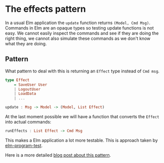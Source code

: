 # The effects pattern

In a usual Elm application the `update` function returns `(Model, Cmd Msg)`. Commands in Elm are an opaque types so testing update functions is not easy. We cannot easily inspect the commands and see if they are doing the right thing, we cannot also simulate these commands as we don't know what they are doing.

## Pattern

What pattern to deal with this is returning an `Effect` type instead of `Cmd msg`.

```haskell
type Effect
	= SaveUser User
	| LogoutUser
	| LoadData
	| ...

update : Msg -> Model -> (Model, List Effect)
```

At the last moment possible we will have a function that converts the `Effect` into actual commands:

```haskell
runEffects : List Effect -> Cmd Msg
```

This makes a Elm application a lot more testable. This is approach taken by [elm-program-test](https://elm-program-test.netlify.app/cmds.html).

Here is a more detailed [blog post about this pattern](http://reasonableapproximation.net/2019/10/20/the-effect-pattern.html).
